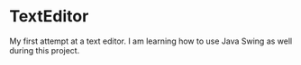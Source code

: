 # TextEditor
My first attempt at a text editor. I am learning how to use Java Swing as well during this project.
